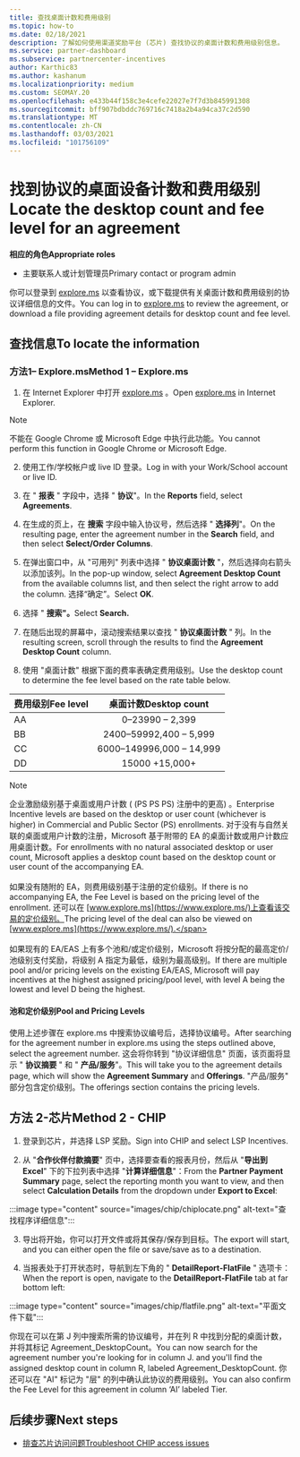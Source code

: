 ```yaml
---
title: 查找桌面计数和费用级别
ms.topic: how-to
ms.date: 02/18/2021
description: 了解如何使用渠道奖励平台 (芯片) 查找协议的桌面计数和费用级别信息。
ms.service: partner-dashboard
ms.subservice: partnercenter-incentives
author: Karthic83
ms.author: kashanum
ms.localizationpriority: medium
ms.custom: SEOMAY.20
ms.openlocfilehash: e433b44f158c3e4cefe22027e7f7d3b845991308
ms.sourcegitcommit: bff907bdbddc769716c7418a2b4a94ca37c2d590
ms.translationtype: MT
ms.contentlocale: zh-CN
ms.lasthandoff: 03/03/2021
ms.locfileid: "101756109"
---
```

# <a name="locate-the-desktop-count-and-fee-level-for-an-agreement"></a><span data-ttu-id="6419f-103">找到协议的桌面设备计数和费用级别</span><span class="sxs-lookup"><span data-stu-id="6419f-103">Locate the desktop count and fee level for an agreement</span></span>

<span data-ttu-id="6419f-104">**相应的角色**</span><span class="sxs-lookup"><span data-stu-id="6419f-104">**Appropriate roles**</span></span>

- <span data-ttu-id="6419f-105">主要联系人或计划管理员</span><span class="sxs-lookup"><span data-stu-id="6419f-105">Primary contact or program admin</span></span>

<span data-ttu-id="6419f-106">你可以登录到 [explore.ms](https://www.explore.ms/) 以查看协议，或下载提供有关桌面计数和费用级别的协议详细信息的文件。</span><span class="sxs-lookup"><span data-stu-id="6419f-106">You can log in to [explore.ms](https://www.explore.ms/) to review the agreement, or download a file providing agreement details for desktop count and fee level.</span></span>

## <a name="to-locate-the-information"></a><span data-ttu-id="6419f-107">查找信息</span><span class="sxs-lookup"><span data-stu-id="6419f-107">To locate the information</span></span>

### <a name="method-1--explorems"></a><span data-ttu-id="6419f-108">方法1– Explore.ms</span><span class="sxs-lookup"><span data-stu-id="6419f-108">Method 1 – Explore.ms</span></span>

1. <span data-ttu-id="6419f-109">在 Internet Explorer 中打开 [explore.ms](https://www.explore.ms/) 。</span><span class="sxs-lookup"><span data-stu-id="6419f-109">Open [explore.ms](https://www.explore.ms/) in Internet Explorer.</span></span> 

>[!Note]
><span data-ttu-id="6419f-110">不能在 Google Chrome 或 Microsoft Edge 中执行此功能。</span><span class="sxs-lookup"><span data-stu-id="6419f-110">You cannot perform this function in Google Chrome or Microsoft Edge.</span></span>

2. <span data-ttu-id="6419f-111">使用工作/学校帐户或 live ID 登录。</span><span class="sxs-lookup"><span data-stu-id="6419f-111">Log in with your Work/School account or live ID.</span></span>  

3. <span data-ttu-id="6419f-112">在 " **报表** " 字段中，选择 " **协议**"。</span><span class="sxs-lookup"><span data-stu-id="6419f-112">In the **Reports** field, select **Agreements**.</span></span>

4. <span data-ttu-id="6419f-113">在生成的页上，在 **搜索** 字段中输入协议号，然后选择 " **选择列**"。</span><span class="sxs-lookup"><span data-stu-id="6419f-113">On the resulting page, enter the agreement number in the **Search** field, and then select **Select/Order Columns**.</span></span>

5. <span data-ttu-id="6419f-114">在弹出窗口中，从 "可用列" 列表中选择 " **协议桌面计数** "，然后选择向右箭头以添加该列。</span><span class="sxs-lookup"><span data-stu-id="6419f-114">In the pop-up window, select **Agreement Desktop Count** from the available columns list, and then select the right arrow to add the column.</span></span> <span data-ttu-id="6419f-115">选择“确定”。</span><span class="sxs-lookup"><span data-stu-id="6419f-115">Select **OK**.</span></span>

6. <span data-ttu-id="6419f-116">选择 " **搜索"。**</span><span class="sxs-lookup"><span data-stu-id="6419f-116">Select **Search.**</span></span>

7. <span data-ttu-id="6419f-117">在随后出现的屏幕中，滚动搜索结果以查找 " **协议桌面计数** " 列。</span><span class="sxs-lookup"><span data-stu-id="6419f-117">In the resulting screen, scroll through the results to find the **Agreement Desktop Count** column.</span></span> 

8. <span data-ttu-id="6419f-118">使用 "桌面计数" 根据下面的费率表确定费用级别。</span><span class="sxs-lookup"><span data-stu-id="6419f-118">Use the desktop count to determine the fee level based on the rate table below.</span></span>  

| <span data-ttu-id="6419f-119">费用级别</span><span class="sxs-lookup"><span data-stu-id="6419f-119">Fee level</span></span> | <span data-ttu-id="6419f-120">桌面计数</span><span class="sxs-lookup"><span data-stu-id="6419f-120">Desktop count</span></span> |
| ------ | :-----------: |
|  <span data-ttu-id="6419f-121">A</span><span class="sxs-lookup"><span data-stu-id="6419f-121">A</span></span> | <span data-ttu-id="6419f-122">0–2399</span><span class="sxs-lookup"><span data-stu-id="6419f-122">0 – 2,399</span></span>    |
|  <span data-ttu-id="6419f-123">B</span><span class="sxs-lookup"><span data-stu-id="6419f-123">B</span></span> | <span data-ttu-id="6419f-124">2400–5999</span><span class="sxs-lookup"><span data-stu-id="6419f-124">2,400 – 5,999</span></span>    |
|  <span data-ttu-id="6419f-125">C</span><span class="sxs-lookup"><span data-stu-id="6419f-125">C</span></span> | <span data-ttu-id="6419f-126">6000–14999</span><span class="sxs-lookup"><span data-stu-id="6419f-126">6,000 – 14,999</span></span>    |
|  <span data-ttu-id="6419f-127">D</span><span class="sxs-lookup"><span data-stu-id="6419f-127">D</span></span> | <span data-ttu-id="6419f-128">15000 +</span><span class="sxs-lookup"><span data-stu-id="6419f-128">15,000+</span></span>   |

>[!NOTE]
><span data-ttu-id="6419f-129">企业激励级别基于桌面或用户计数 ( (PS PS PS) 注册中的更高) 。</span><span class="sxs-lookup"><span data-stu-id="6419f-129">Enterprise Incentive levels are based on the desktop or user count (whichever is higher) in Commercial and Public Sector (PS) enrollments.</span></span> <span data-ttu-id="6419f-130">对于没有与自然关联的桌面或用户计数的注册，Microsoft 基于附带的 EA 的桌面计数或用户计数应用桌面计数。</span><span class="sxs-lookup"><span data-stu-id="6419f-130">For enrollments with no natural associated desktop or user count, Microsoft applies a desktop count based on the desktop count or user count of the accompanying EA.</span></span> <br><br><span data-ttu-id="6419f-131">如果没有随附的 EA，则费用级别基于注册的定价级别。</span><span class="sxs-lookup"><span data-stu-id="6419f-131">If there is no accompanying EA, the Fee Level is based on the pricing level of the enrollment.</span></span> <span data-ttu-id="6419f-132">还可以在 [www.explore.ms](https://www.explore.ms/)上查看该交易的定价级别。</span><span class="sxs-lookup"><span data-stu-id="6419f-132">The pricing level of the deal can also be viewed on [www.explore.ms](https://www.explore.ms/).</span></span> <br><br><span data-ttu-id="6419f-133">如果现有的 EA/EAS 上有多个池和/或定价级别，Microsoft 将按分配的最高定价/池级别支付奖励，将级别 A 指定为最低，级别为最高级别。</span><span class="sxs-lookup"><span data-stu-id="6419f-133">If there are multiple pool and/or pricing levels on the existing EA/EAS,  Microsoft will pay incentives at the highest assigned pricing/pool level, with level A being the lowest and level D being the highest.</span></span>

#### <a name="pool-and-pricing-levels"></a><span data-ttu-id="6419f-134">池和定价级别</span><span class="sxs-lookup"><span data-stu-id="6419f-134">Pool and Pricing Levels</span></span>

<span data-ttu-id="6419f-135">使用上述步骤在 explore.ms 中搜索协议编号后，选择协议编号。</span><span class="sxs-lookup"><span data-stu-id="6419f-135">After searching for the agreement number in explore.ms using the steps outlined above, select the agreement number.</span></span> <span data-ttu-id="6419f-136">这会将你转到 "协议详细信息" 页面，该页面将显示 " **协议摘要** " 和 " **产品/服务**"。</span><span class="sxs-lookup"><span data-stu-id="6419f-136">This will take you to the agreement details page, which will show the **Agreement Summary** and **Offerings**.</span></span> <span data-ttu-id="6419f-137">"产品/服务" 部分包含定价级别。</span><span class="sxs-lookup"><span data-stu-id="6419f-137">The offerings section contains the pricing levels.</span></span>

## <a name="method-2---chip"></a><span data-ttu-id="6419f-138">方法 2-芯片</span><span class="sxs-lookup"><span data-stu-id="6419f-138">Method 2 - CHIP</span></span>

1. <span data-ttu-id="6419f-139">登录到芯片，并选择 LSP 奖励。</span><span class="sxs-lookup"><span data-stu-id="6419f-139">Sign into CHIP and select LSP Incentives.</span></span>

2. <span data-ttu-id="6419f-140">从 "**合作伙伴付款摘要**" 页中，选择要查看的报表月份，然后从 "**导出到 Excel**" 下的下拉列表中选择 "**计算详细信息**"：</span><span class="sxs-lookup"><span data-stu-id="6419f-140">From the **Partner Payment Summary** page, select the reporting month you want to view, and then select **Calculation Details** from the dropdown under **Export to Excel**:</span></span>

:::image type="content" source="images/chip/chiplocate.png" alt-text="查找程序详细信息":::

3. <span data-ttu-id="6419f-142">导出将开始，你可以打开文件或将其保存/保存到目标。</span><span class="sxs-lookup"><span data-stu-id="6419f-142">The export will start, and you can either open the file or save/save as to a destination.</span></span>

4. <span data-ttu-id="6419f-143">当报表处于打开状态时，导航到左下角的 " **DetailReport-FlatFile** " 选项卡：</span><span class="sxs-lookup"><span data-stu-id="6419f-143">When the report is open, navigate to the **DetailReport-FlatFile** tab at far bottom left:</span></span>

:::image type="content" source="images/chip/flatfile.png" alt-text="平面文件下载":::

<span data-ttu-id="6419f-145">你现在可以在第 J 列中搜索所需的协议编号，并在列 R 中找到分配的桌面计数，并将其标记 Agreement_DesktopCount。</span><span class="sxs-lookup"><span data-stu-id="6419f-145">You can now search for the agreement number you're looking for in column J. and you'll find the assigned desktop count in column R, labeled Agreement_DesktopCount.</span></span> <span data-ttu-id="6419f-146">你还可以在 "AI" 标记为 "层" 的列中确认此协议的费用级别。</span><span class="sxs-lookup"><span data-stu-id="6419f-146">You can also confirm the Fee Level for this agreement in column ‘AI’ labeled Tier.</span></span>

## <a name="next-steps"></a><span data-ttu-id="6419f-147">后续步骤</span><span class="sxs-lookup"><span data-stu-id="6419f-147">Next steps</span></span>

- [<span data-ttu-id="6419f-148">排查芯片访问问题</span><span class="sxs-lookup"><span data-stu-id="6419f-148">Troubleshoot CHIP access issues</span></span>](chip-access-trouble.md)
